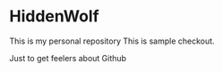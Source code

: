 # HiddenWolf
This is my personal repository
This is sample checkout.

Just to get feelers about Github
